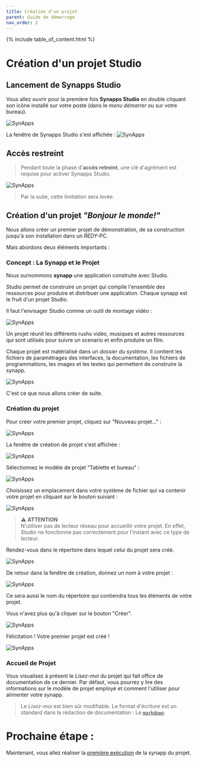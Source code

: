 ```yaml
---
title: Création d'un projet
parent: Guide de démarrage
nav_order: 2
---
```


{% include table_of_content.html %}

# Création d'un projet Studio

## Lancement de Synapps Studio

Vous allez ouvrir pour la première fois **Synapps Studio** en double cliquant son icône installé sur votre poste (dans le *menu démarrer* ou sur votre bureau).

![SynApps](../assets/icon-studio.png)

La fenêtre de Synapps Studio s'est affichée :
![SynApps](../assets/quick-start/first-project/01.png)


## Accès restreint

> Pendant toute la phase d'**accès retreint**, une clé d'agrément est requise pour activer Synapps Studio.

![SynApps](../assets/quick-start/first-project/12.png)

> Par la suite, cette limitation sera levée.

## Création d'un projet *"Bonjour le monde!"*

Nous allons créer un premier projet de démonstration, de sa construction jusqu'à son installation dans un REDY-PC.

Mais abordons deux éléments importants :

### Concept : La Synapp et le Projet

Nous surnommons **synapp** une application construite avec Studio.

Studio permet de construire un projet qui compile l'ensemble des ressources pour produire et distribuer une application.
Chaque synapp est le fruit d'un projet Studio.

Il faut l'envisager Studio comme un outil de montage vidéo :

![SynApps](../assets/quick-start/first-project/02.png)

Un projet réunit les différents rushs vidéo, musiques et autres ressources qui sont utilisés pour suivre un scenario et enfin produire un film.

Chaque projet est matérialisé dans un *dossier du système*. Il contient les fichiers de paramétrages des interfaces, la documentation, les fichiers de programmations, les images et les textes qui permettent de construire la synapp.

![SynApps](../assets/quick-start/first-project/03.png)

C'est ce que nous allons créer de suite.

### Création du projet

Pour créer votre premier projet, cliquez sur "Nouveau projet..." :

![SynApps](../assets/quick-start/first-project/04.png)

La fenêtre de création de projet s'est affichée :

![SynApps](../assets/quick-start/first-project/05.png)

Sélectionnez le modèle de projet "Tablette et bureau" :

![SynApps](../assets/quick-start/first-project/06.png)

Choisissez un emplacement dans votre système de fichier qui va contenir votre projet en cliquant sur le bouton suivant :

![SynApps](../assets/quick-start/first-project/07.png)

> ⚠️ **ATTENTION**<br>
> N'utiliser pas de lecteur réseau pour accueillir votre projet. En effet, Studio ne fonctionne pas correctement pour l'instant avec ce type de lecteur.

Rendez-vous dans le répertoire dans lequel celui du projet sera créé.

![SynApps](../assets/quick-start/first-project/08.png)

De retour dans la fenêtre de création, donnez un nom à votre projet :

![SynApps](../assets/quick-start/first-project/09.png)

Ce sera aussi le nom du répertoire qui contiendra tous les éléments de votre projet.

Vous n'avez plus qu'à cliquer sur le bouton "Créer".

![SynApps](../assets/quick-start/first-project/10.png)

Félicitation ! Votre premier projet est créé !

![SynApps](../assets/quick-start/first-project/11.png)

### Accueil de Projet

Vous visualisez à présent le *Lisez-moi* du projet qui fait office de documentation de ce dernier. Par défaut, vous pourrez y lire des informations sur le modèle de projet employé et comment l'utiliser pour alimenter votre synapp.

> Le *Lisez-moi* est bien sûr modifiable. Le format d'écriture est un standard dans la rédaction de documentation : Le [`markdown`](https://fr.wikipedia.org/wiki/Markdown).


# Prochaine étape :
Maintenant, vous allez réaliser la [première exécution](./synapp-run) de la synapp du projet.
